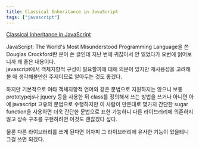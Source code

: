```yaml
---
title: Classical Inheritance in JavaScript
tags: ["javascript"]
---
```


[Classical Inheritance in JavaScript](https://javascript.crockford.com/inheritance.html)

JavaScript: The World's Most Misunderstood Programming Language을 쓴 Douglas Crockford란 분이 쓴 글인데 지난 번에 귀찮아서 안 읽었다가 요번에 읽어보니까 꽤 좋은 내용이다.  
javascript에서 객체지향적 구성이 필요할까에 대해 의문이 있지만 재사용성을 고려해볼 때 생각해볼만한 주제이므로 알아두는 것도 좋겠다.

하지만 기본적으로 여타 객체지향적 언어와 같은 문법으로 지원하지는 않으니 보통 prototypejs나 jquery 등을 사용한 뒤 class를 정의해서 쓰는 방법을 쓰거나 아니면 아예 javascript 고유의 문법으로 수행하지만 이 사람이 만든대로 몇가지 간단한 sugar function을 사용하면 더욱 간단한 문법으로 표현 가능하니 다른 라이브러리에 의존하지 않고 상속 구조를 구현하려면 이것도 괜찮겠다 싶다.

물론 다른 라이브러리를 쓰게 된다면 어차피 그 라이브러리에 유사한 기능이 있을테니 그걸 쓰면 되겠다.

